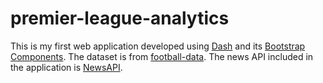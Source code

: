 # premier-league-analytics
This is my first web application developed using [Dash](https://plotly.com/) and its [Bootstrap Components](https://dash-bootstrap-components.opensource.faculty.ai/). The dataset is from [football-data](https://www.football-data.co.uk/englandm.php). The news API included in the application is [NewsAPI](https://newsapi.org/).
